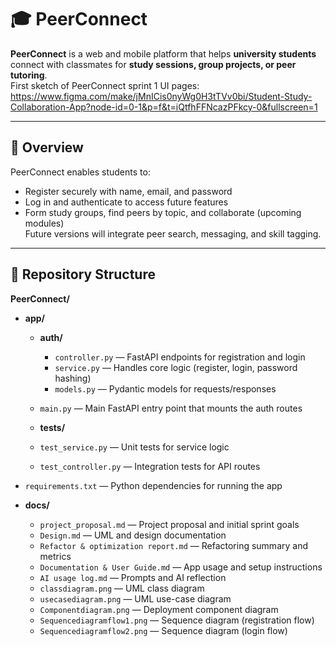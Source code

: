 # 🎓 PeerConnect

**PeerConnect** is a web and mobile platform that helps **university students** connect with classmates for **study sessions, group projects, or peer tutoring**.  
First sketch of PeerConnect sprint 1 UI pages:
https://www.figma.com/make/jMnICis0nyWg0H3tTVv0bi/Student-Study-Collaboration-App?node-id=0-1&p=f&t=iQtfhFFNcazPFkcy-0&fullscreen=1

---

## 🧭 Overview

PeerConnect enables students to:
- Register securely with name, email, and password  
- Log in and authenticate to access future features  
- Form study groups, find peers by topic, and collaborate (upcoming modules)  
Future versions will integrate peer search, messaging, and skill tagging.

---

## 📁 Repository Structure

**PeerConnect/**
- **app/**
  - **auth/**
    - `controller.py` — FastAPI endpoints for registration and login  
    - `service.py` — Handles core logic (register, login, password hashing)  
    - `models.py` — Pydantic models for requests/responses  
  - `main.py` — Main FastAPI entry point that mounts the auth routes  

  - **tests/**
  - `test_service.py` — Unit tests for service logic  
  - `test_controller.py` — Integration tests for API routes
    
 - `requirements.txt` — Python dependencies for running the app  

- **docs/**
  - `project_proposal.md` — Project proposal and initial sprint goals  
  - `Design.md` — UML and design documentation  
  - `Refactor & optimization report.md` — Refactoring summary and metrics  
  - `Documentation & User Guide.md` — App usage and setup instructions  
  - `AI usage log.md` — Prompts and AI reflection  
  - `classdiagram.png` — UML class diagram  
  - `usecasediagram.png` — UML use-case diagram  
  - `Componentdiagram.png` — Deployment component diagram  
  - `Sequencediagramflow1.png` — Sequence diagram (registration flow)  
  - `Sequencediagramflow2.png` — Sequence diagram (login flow)  


